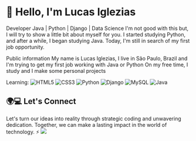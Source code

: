 # 👋 Hello, I'm Lucas Iglezias

Developer Java | Python | Django | Data Science
I'm not good with this but, I will try to show a little bit about myself for you.
I started studying Python, and after a while, I began studying Java. Today, I'm still in search of my first job opportunity.

Public information
My name is Lucas Iglezias, I live in São Paulo, Brazil and I'm trying to get my first job working with Java or Python
On my free time, I study and I make some personal projects



Learning: <img alt="HTML5" src="https://img.shields.io/badge/html5-%23E34F26.svg?&style=for-the-badge&logo=html5&logoColor=white"/>
<img alt="CSS3" src="https://img.shields.io/badge/css3-%231572B6.svg?&style=for-the-badge&logo=css3&logoColor=white"/>
<img alt="Python" src="https://img.shields.io/badge/python-%2314354C.svg?&style=for-the-badge&logo=python&logoColor=white"/>
<img alt="Django" src="https://img.shields.io/badge/Django-092E20?style=for-the-badge&logo=django&logoColor=white"/>
<img alt="MySQL" src="https://img.shields.io/badge/MySQL-00000F?style=for-the-badge&logo=mysql&logoColor=white"/>
<img alt="Java" scr="https://img.shields.io/badge/Java-ED8B00?style=for-the-badge&logo=openjdk&logoColor=white"/>

## 🌍💻 Let's Connect
Let's turn our ideas into reality through strategic coding and unwavering dedication. Together, we can make a lasting impact in the world of technology. ⚡
<a href="(https://www.linkedin.com/in/lucas-iglezias/)" target="_blank"><img loading="lazy" src="https://img.shields.io/badge/-LinkedIn-%230077B5?style=for-the-badge&logo=linkedin&logoColor=white" target="_blank"></a>   
</div>
